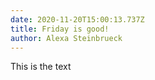 ```yaml
---
date: 2020-11-20T15:00:13.737Z
title: Friday is good!
author: Alexa Steinbrueck
---
```

This is the text